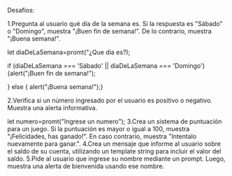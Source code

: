 Desafíos:

1.Pregunta al usuario qué día de la semana es. Si la respuesta es "Sábado" o "Domingo", muestra "¡Buen fin de semana!". De lo contrario, muestra "¡Buena semana!".

let diaDeLaSemana=promt("¿Que dia es?);

if (diaDeLaSemana === 'Sábado' || diaDeLaSemana === 'Domingo') 
{alert("¡Buen fin de semana!");

} else {
    alert("¡Buena semana!");}



2.Verifica si un número ingresado por el usuario es positivo o negativo. Muestra una alerta informativa.

let numero=promt("Ingrese un numero");
3.Crea un sistema de puntuación para un juego. Si la puntuación es mayor o igual a 100, muestra "¡Felicidades, has ganado!". En caso contrario, muestra "Intentalo nuevamente para ganar.".
4.Crea un mensaje que informe al usuario sobre el saldo de su cuenta, utilizando un template string para incluir el valor del saldo.
5.Pide al usuario que ingrese su nombre mediante un prompt. Luego, muestra una alerta de bienvenida usando ese nombre.
